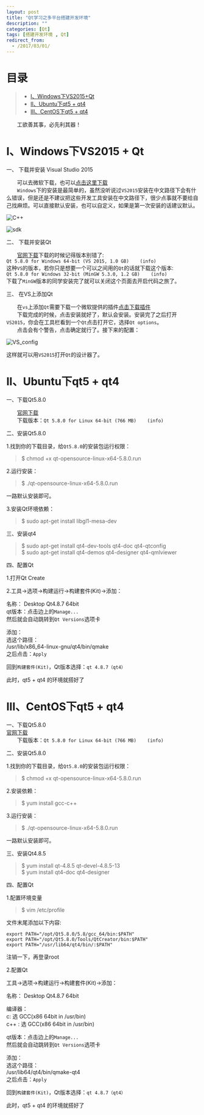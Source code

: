```yaml
---
layout: post
title: "Qt学习之多平台搭建开发环境"
description: ""
categories: [Qt]
tags: [搭建开发环境 , Qt]
redirect_from:
  - /2017/03/01/
---
```


# 目录

> * [I、Windows下VS2015+Qt](#one)
> * [II、Ubuntu下qt5 + qt4](#two)
> * [III、CentOS下qt5 + qt4](#three)

　　工欲善其事，必先利其器！  

<a name="one"></a>

# I、Windows下VS2015 + Qt  

一、 下载并安装 Visual Studio 2015  

　　可以去微软下载，也可以[点击这里下载](http://www.itellyou.cn/ "MSDN")  
　　`Windows`下的安装是最简单的，虽然没听说过`VS2015`安装在中文路径下会有什么错误，但是还是不建议把这些开发工具安装在中文路径下，很少点事就不要给自己找麻烦。可以直接默认安装，也可以自定义，如果是第一次安装的话建议默认。  

![C++](https://github.com/xuzheyang/xuzheyang.github.io/raw/master/_pic/2017-01-14/vc++.png)  

![sdk](https://github.com/xuzheyang/xuzheyang.github.io/raw/master/_pic/2017-01-14/win10sdk.png)  

二、 下载并安装Qt  

　　[官网下载](https://www.qt.io/download-open-source/#section-2 "Qt")下载的时候记得版本别错了:  
` Qt 5.8.0 for Windows 64-bit (VS 2015, 1.0 GB)    (info)  `  
这种`VS`的版本，若你只是想要一个可以之间用的`Qt`的话就下载这个版本:  
` Qt 5.8.0 for Windows 32-bit (MinGW 5.3.0, 1.2 GB)    (info)  `  
下载了`MinGW`版本的同学安装完了就可以关闭这个页面去开启代码之旅了。  

三、 在VS上添加Qt  

　　在`vs`上添加`Qt`需要下载一个微软提供的插件[点击下载插件](https://marketplace.visualstudio.com/items?itemName=havendv.QtPackage  "VS插件Qt")  
　　下载完成的时候，点击安装就好了，默认会安装。安装完了之后打开`VS2015`，你会在工具栏看到一个`Qt`点击打开它，选择`Qt options`。  
　　点击会有个警告，点击确定就行了。接下来的配置：  

![VS_config](https://github.com/xuzheyang/xuzheyang.github.io/raw/master/_pic/2017-01-14/Qt_config.png)

这样就可以用`VS2015`打开`Qt`的设计器了。


<a name="two"></a>

# II、Ubuntu下qt5 + qt4

一、下载Qt5.8.0  

　　[官网下载](https://www.qt.io/download-open-source/#section-2 "Qt")  
　　下载版本：`Qt 5.8.0 for Linux 64-bit (766 MB)    (info)`  

二、安装Qt5.8.0  

1.找到你的下载目录，给`Qt5.8.0`的安装包运行权限：  

> $ chmod +x qt-opensource-linux-x64-5.8.0.run  

2.运行安装：  

> $ ./qt-opensource-linux-x64-5.8.0.run

一路默认安装即可。  

3.安装Qt环境依赖：  

>$ sudo apt-get install libgl1-mesa-dev  

三、安装qt4  

> $ sudo apt-get install qt4-dev-tools qt4-doc qt4-qtconfig  
> $ sudo apt-get install qt4-demos qt4-designer qt4-qmlviewer    

四、配置Qt  

1.打开Qt Create  

2.工具->选项->构建运行->构建套件(Kit)->添加：  

名称： Desktop Qt4.8.7 64bit  
qt版本：点击边上的`Manage...`  
然后就会自动跳转到`Qt Versions`选项卡  

添加：  
选这个路径：  
/usr/lib/x86_64-linux-gnu/qt4/bin/qmake  
之后点击：`Apply`  

回到`构建套件(Kit)`，Qt版本选择：`qt 4.8.7（qt4）`  

此时，qt5 + qt4 的环境就搭好了  


<a name="three"></a>

# III、CentOS下qt5 + qt4  

一、下载Qt5.8.0  
[官网下载](https://www.qt.io/download-open-source/#section-2 "Qt")  
　　下载版本：`Qt 5.8.0 for Linux 64-bit (766 MB)    (info)`  

二、安装Qt5.8.0  

1.找到你的下载目录，给`Qt5.8.0`的安装包运行权限：  

> $ chmod +x qt-opensource-linux-x64-5.8.0.run    

2.安装依赖：  

> $ yum install gcc-c++  

3.运行安装：  

> $ ./qt-opensource-linux-x64-5.8.0.run  

一路默认安装即可。  

三、安装Qt4.8.5  

> $ yum install qt-4.8.5 qt-devel-4.8.5-13  
> $ yum install qt4-doc qt4-designer  

四、配置Qt  

1.配置环境变量  

> $ vim /etc/profile  

文件末尾添加以下内容:  
~~~  
export PATH="/opt/Qt5.8.0/5.8/gcc_64/bin:$PATH"
export PATH="/opt/Qt5.8.0/Tools/QtCreator/bin:$PATH"
export PATH="/usr/lib64/qt4/bin/:$PATH"
~~~  

注销一下，再登录root

2.配置Qt

工具->选项->构建运行->构建套件(Kit)->添加：  

名称： Desktop Qt4.8.7 64bit    

编译器：  
c: 选 GCC(x86 64bit in /usr/bin)  
c++ : 选 GCC(x86 64bit in /usr/bin)  

qt版本：点击边上的`Manage...`   
然后就会自动跳转到`Qt Versions`选项卡  

添加：  
选这个路径：  
/usr/lib64/qt4/bin/qmake-qt4  
之后点击：`Apply`  

回到`构建套件(Kit)`，Qt版本选择：`qt 4.8.7（qt4）`  

此时，qt5 + qt4 的环境就搭好了  
